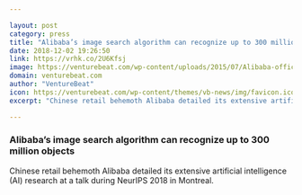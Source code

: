 ```yaml
---

layout: post
category: press
title: "Alibaba’s image search algorithm can recognize up to 300 million objects"
date: 2018-12-02 19:26:50
link: https://vrhk.co/2U6Kfsj
image: https://venturebeat.com/wp-content/uploads/2015/07/Alibaba-office-San-Francisco-2-Novet.jpg?fit=4160%2C2340&strip=all
domain: venturebeat.com
author: "VentureBeat"
icon: https://venturebeat.com/wp-content/themes/vb-news/img/favicon.ico
excerpt: "Chinese retail behemoth Alibaba detailed its extensive artificial intelligence (AI) research at a talk during NeurIPS 2018 in Montreal."

---
```


### Alibaba’s image search algorithm can recognize up to 300 million objects

Chinese retail behemoth Alibaba detailed its extensive artificial intelligence (AI) research at a talk during NeurIPS 2018 in Montreal.